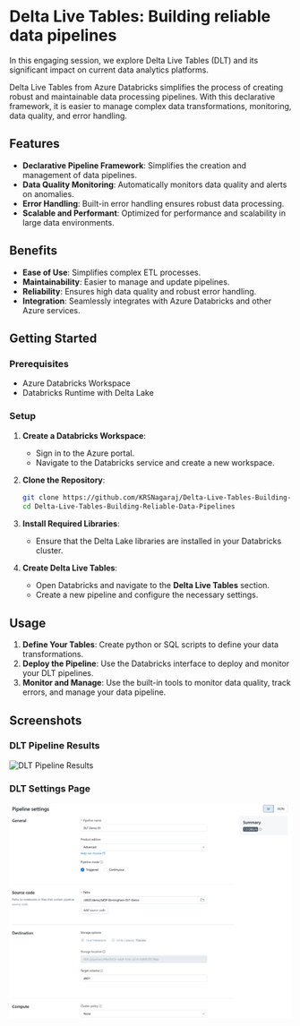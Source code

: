 # Delta Live Tables: Building reliable data pipelines

In this engaging session, we explore Delta Live Tables (DLT) and its significant impact on current data analytics platforms.

Delta Live Tables from Azure Databricks simplifies the process of creating robust and maintainable data processing pipelines. With this declarative framework, it is easier to manage complex data transformations, monitoring, data quality, and error handling.

## Features

- **Declarative Pipeline Framework**: Simplifies the creation and management of data pipelines.
- **Data Quality Monitoring**: Automatically monitors data quality and alerts on anomalies.
- **Error Handling**: Built-in error handling ensures robust data processing.
- **Scalable and Performant**: Optimized for performance and scalability in large data environments.

## Benefits

- **Ease of Use**: Simplifies complex ETL processes.
- **Maintainability**: Easier to manage and update pipelines.
- **Reliability**: Ensures high data quality and robust error handling.
- **Integration**: Seamlessly integrates with Azure Databricks and other Azure services.

## Getting Started

### Prerequisites

- Azure Databricks Workspace
- Databricks Runtime with Delta Lake

### Setup

1. **Create a Databricks Workspace**:
   - Sign in to the Azure portal.
   - Navigate to the Databricks service and create a new workspace.
  
2. **Clone the Repository**:
   ```bash
   git clone https://github.com/KRSNagaraj/Delta-Live-Tables-Building-Reliable-Data-Pipelines.git
   cd Delta-Live-Tables-Building-Reliable-Data-Pipelines
   ```

3. **Install Required Libraries**:
   - Ensure that the Delta Lake libraries are installed in your Databricks cluster.

4. **Create Delta Live Tables**:
   - Open Databricks and navigate to the **Delta Live Tables** section.
   - Create a new pipeline and configure the necessary settings.

## Usage

1. **Define Your Tables**: Create python or SQL scripts to define your data transformations.
2. **Deploy the Pipeline**: Use the Databricks interface to deploy and monitor your DLT pipelines.
3. **Monitor and Manage**: Use the built-in tools to monitor data quality, track errors, and manage your data pipeline.

## Screenshots

### DLT Pipeline Results
![DLT Pipeline Results](images/results.png)

### DLT Settings Page
![DLT Settings Page](images/settings.png)

